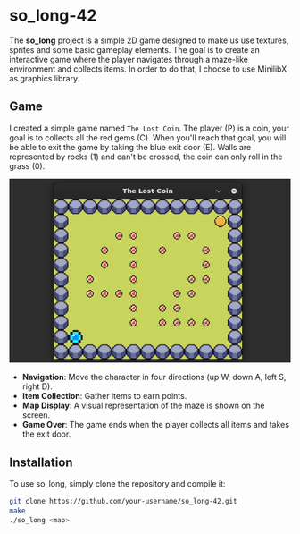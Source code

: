 # so_long-42

The **so_long** project is a simple 2D game designed to make us use textures, sprites and some basic gameplay elements. The goal is to create an interactive game where the player navigates through a maze-like environment and collects items. In order to do that, I choose to use MinilibX as graphics library.

## Game

I created a simple game named `The Lost Coin`. The player (P) is a coin, your goal is to collects all the red gems (C). When you'll reach that goal, you will be able to exit the game by taking the blue exit door (E). Walls are represented by rocks (1) and can't be crossed, the coin can only roll in the grass (0).

![Game example](Assets/map_42.png)

- **Navigation**: Move the character in four directions (up W, down A, left S, right D).
- **Item Collection**: Gather items to earn points.
- **Map Display**: A visual representation of the maze is shown on the screen.
- **Game Over**: The game ends when the player collects all items and takes the exit door.

## Installation

To use so_long, simply clone the repository and compile it:

   ```bash
   git clone https://github.com/your-username/so_long-42.git
   make
   ./so_long <map>
   
